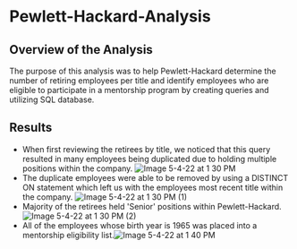 # Pewlett-Hackard-Analysis
## Overview of the Analysis
The purpose of this analysis was to help Pewlett-Hackard determine the number of retiring employees per title and identify employees who are eligible to participate in a mentorship program by creating queries and utilizing SQL database.  
## Results
- When first reviewing the retirees by title, we noticed that this query resulted in many employees being duplicated due to holding multiple positions within the company.
![Image 5-4-22 at 1 30 PM](https://user-images.githubusercontent.com/101950175/166821158-cdd54a87-e55a-4992-b808-0f24845d17d9.png)
- The duplicate employees were able to be removed by using a DISTINCT ON statement which left us with the employees most recent title within the company.
![Image 5-4-22 at 1 30 PM (1)](https://user-images.githubusercontent.com/101950175/166821465-e3bb80ad-2584-4536-a70c-7d88ae464751.png)
- Majority of the retirees held 'Senior' positions within Pewlett-Hackard.
![Image 5-4-22 at 1 30 PM (2)](https://user-images.githubusercontent.com/101950175/166821796-63b11dac-28c7-4f35-bc31-4649c04e3eb7.png)
- All of the employees whose birth year is 1965 was placed into a mentorship eligibility list.![Image 5-4-22 at 1 40 PM](https://user-images.githubusercontent.com/101950175/166822316-cec7df0e-8585-4f8b-a227-426e9f0a8dd4.png)
